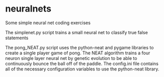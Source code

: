# neuralnets
Some simple neural net coding exercises

The simplenet.py script trains a small neural net to classify true false statements

The pong_NEAT.py script uses the python-neat and pygame libraries to create a single player game of pong. The NEAT algorithm trains a four neuron single layer neural net by genetic evolution to be able to continuously bounce the ball off of the paddle. The config.ini file contains all of the necessary configuration variables to use the python-neat library.
